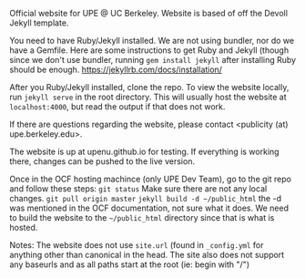 Official website for UPE @ UC Berkeley.
Website is based of off the Devoll Jekyll template.

You need to have Ruby/Jekyll installed. We are not using bundler, nor do we have a Gemfile.
Here are some instructions to get Ruby and Jekyll (though since we don't use bundler, running ```gem install jekyll``` after installing Ruby should be enough.
https://jekyllrb.com/docs/installation/

After you Ruby/Jekyll installed, clone the repo. To view the website locally, run ```jekyll serve``` in the root directory. This will usually host the website at ```localhost:4000```, but read the output if that does not work. 

If there are questions regarding the website, please contact <publicity (at) upe.berkeley.edu>.

The website is up at upenu.github.io for testing. If everything is working there, changes can be pushed to the live version.

Once in the OCF hosting machince (only UPE Dev Team), go to the git repo and follow these steps:
```git status``` Make sure there are not any local changes. 
```git pull origin master``` 
```jekyll build -d ~/public_html``` the -d was mentioned in the OCF documentation, not sure what it does. We need to build the website to the ```~/public_html``` directory since that is what is hosted. 

Notes:
The website does not use ```site.url``` (found in ```_config.yml``` for anything other than canonical in the head. The site also does not support any baseurls and as all paths start at the root (ie: begin with "/")  


